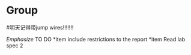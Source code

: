 # Group

#明天记得带jump wires!!!!!!!

	
*Emphasize* TO DO
*item include restrictions to the report
*item Read lab spec 2
